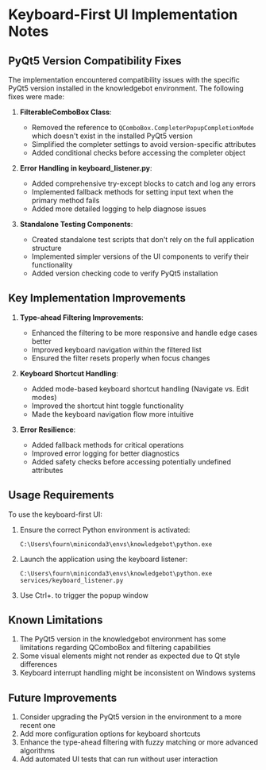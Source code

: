 # Keyboard-First UI Implementation Notes

## PyQt5 Version Compatibility Fixes

The implementation encountered compatibility issues with the specific PyQt5 version installed in the knowledgebot environment. The following fixes were made:

1. **FilterableComboBox Class**:
   - Removed the reference to `QComboBox.CompleterPopupCompletionMode` which doesn't exist in the installed PyQt5 version
   - Simplified the completer settings to avoid version-specific attributes
   - Added conditional checks before accessing the completer object

2. **Error Handling in keyboard_listener.py**:
   - Added comprehensive try-except blocks to catch and log any errors
   - Implemented fallback methods for setting input text when the primary method fails
   - Added more detailed logging to help diagnose issues

3. **Standalone Testing Components**:
   - Created standalone test scripts that don't rely on the full application structure
   - Implemented simpler versions of the UI components to verify their functionality
   - Added version checking code to verify PyQt5 installation

## Key Implementation Improvements

1. **Type-ahead Filtering Improvements**:
   - Enhanced the filtering to be more responsive and handle edge cases better
   - Improved keyboard navigation within the filtered list
   - Ensured the filter resets properly when focus changes

2. **Keyboard Shortcut Handling**:
   - Added mode-based keyboard shortcut handling (Navigate vs. Edit modes)
   - Improved the shortcut hint toggle functionality
   - Made the keyboard navigation flow more intuitive

3. **Error Resilience**:
   - Added fallback methods for critical operations
   - Improved error logging for better diagnostics
   - Added safety checks before accessing potentially undefined attributes

## Usage Requirements

To use the keyboard-first UI:

1. Ensure the correct Python environment is activated:
   ```
   C:\Users\fourn\miniconda3\envs\knowledgebot\python.exe
   ```

2. Launch the application using the keyboard listener:
   ```
   C:\Users\fourn\miniconda3\envs\knowledgebot\python.exe services/keyboard_listener.py
   ```

3. Use Ctrl+. to trigger the popup window

## Known Limitations

1. The PyQt5 version in the knowledgebot environment has some limitations regarding QComboBox and filtering capabilities
2. Some visual elements might not render as expected due to Qt style differences
3. Keyboard interrupt handling might be inconsistent on Windows systems

## Future Improvements

1. Consider upgrading the PyQt5 version in the environment to a more recent one
2. Add more configuration options for keyboard shortcuts
3. Enhance the type-ahead filtering with fuzzy matching or more advanced algorithms
4. Add automated UI tests that can run without user interaction 